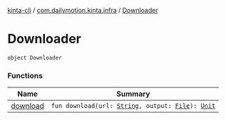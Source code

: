 [kinta-cli](../../index.md) / [com.dailymotion.kinta.infra](../index.md) / [Downloader](./index.md)

# Downloader

`object Downloader`

### Functions

| Name | Summary |
|---|---|
| [download](download.md) | `fun download(url: `[`String`](https://kotlinlang.org/api/latest/jvm/stdlib/kotlin/-string/index.html)`, output: `[`File`](https://docs.oracle.com/javase/6/docs/api/java/io/File.html)`): `[`Unit`](https://kotlinlang.org/api/latest/jvm/stdlib/kotlin/-unit/index.html) |
